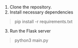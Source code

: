 1. Clone the repository.
2. Install necessary dependencies
>pip install -r requirements.txt
3. Run the Flask server
>python3 main.py